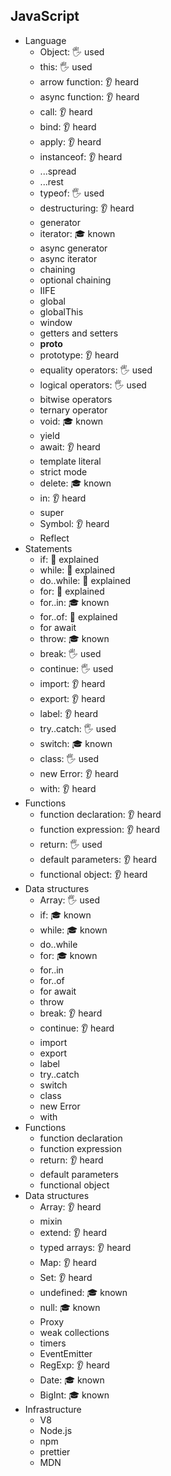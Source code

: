 ## JavaScript

- Language
  - Object: 🖐️ used
  - this: 🖐️ used
  - arrow function: 👂 heard
  - async function: 👂 heard
  - call: 👂 heard
  - bind: 👂 heard
  - apply: 👂 heard
  - instanceof: 👂 heard
  - ...spread
  - ...rest
  - typeof: 🖐️ used
  - destructuring: 👂 heard
  - generator
  - iterator: 🎓 known
  - async generator
  - async iterator
  - chaining
  - optional chaining
  - IIFE
  - global
  - globalThis
  - window
  - getters and setters
  - __proto__
  - prototype: 👂 heard
  - equality operators: 🖐️ used
  - logical operators: 🖐️ used
  - bitwise operators
  - ternary operator
  - void: 🎓 known
  - yield
  - await: 👂 heard
  - template literal
  - strict mode
  - delete: 🎓 known
  - in: 👂 heard
  - super
  - Symbol: 👂 heard
  - Reflect
- Statements
  - if: 🙋 explained 
  - while: 🙋 explained 
  - do..while: 🙋 explained 
  - for: 🙋 explained 
  - for..in: 🎓 known 
  - for..of: 🙋 explained 
  - for await
  - throw: 🎓 known
  - break: 🖐️ used
  - continue: 🖐️ used
  - import: 👂 heard
  - export: 👂 heard
  - label: 👂 heard
  - try..catch: 🖐️ used
  - switch: 🎓 known
  - class: 🖐️ used
  - new Error: 👂 heard
  - with: 👂 heard
- Functions
  - function declaration: 👂 heard
  - function expression: 👂 heard
  - return: 🖐️ used
  - default parameters: 👂 heard
  - functional object: 👂 heard
- Data structures
  - Array: 🖐️ used
  - if: 🎓 known
  - while: 🎓 known
  - do..while
  - for: 🎓 known
  - for..in
  - for..of
  - for await
  - throw
  - break: 👂 heard 
  - continue: 👂 heard 
  - import
  - export
  - label
  - try..catch
  - switch
  - class
  - new Error
  - with
- Functions
  - function declaration
  - function expression
  - return: 👂 heard 
  - default parameters
  - functional object
- Data structures
  - Array: 👂 heard 
  - mixin
  - extend: 👂 heard
  - typed arrays: 👂 heard
  - Map: 👂 heard
  - Set: 👂 heard
  - undefined: 🎓 known
  - null: 🎓 known
  - Proxy
  - weak collections
  - timers
  - EventEmitter
  - RegExp: 👂 heard
  - Date: 🎓 known
  - BigInt: 🎓 known
- Infrastructure
  - V8
  - Node.js
  - npm
  - prettier
  - MDN
